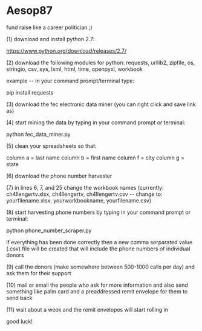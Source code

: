 # Aesop87
fund raise like a career politician ;)

(1) download and install python 2.7:

https://www.python.org/download/releases/2.7/

(2) download the following modules for python: requests, urllib2, zipfile, os, stringio, csv, sys, lxml, html, time, openpyxl, workbook

example -- in your command prompt/terminal type:

pip install requests

(3) download the fec electronic data miner (you can right click and save link as)

(4) start mining the data by typing in your command prompt or terminal:

python fec_data_miner.py

(5) clean your spreadsheets so that:

column a = last name 
column b = first name 
column f = city 
column g = state

(6) download the phone number harvester

(7) in lines 6, 7, and 25 change the workbook names (currently: ch4llengertv.xlsx, ch4llengertv, ch4llengertv.csv -- change to: yourfilename.xlsx, yourworkbookname, yourfilename.csv)

(8) start harvesting phone numbers by typing in your command prompt or terminal:

python phone_number_scraper.py

if everything has been done correctly then a new comma serparated value (.csv) file will be created that will include the phone numbers of individual donors

(9) call the donors (make somewhere between 500-1000 calls per day) and ask them for their support

(10) mail or email the people who ask for more information and also send something like palm card and a preaddressed remit envelope for them to send back

(11) wait about a week and the remit envelopes will start rolling in

good luck!
